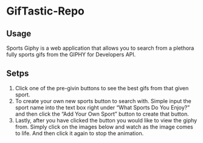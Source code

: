 # GifTastic-Repo

## Usage
Sports Giphy is a web application that allows you to search from a plethora fully sports gifs from the GIPHY for Developers API.

## Setps

1) Click one of the pre-givin buttons to see the best gifs from that given sport.
2) To create your own new sports button to search with. Simple input the sport name into the text box right under “What Sports Do You Enjoy?” and then click the “Add Your Own Sport” button to create that button.
3) Lastly, after you have clicked the button you would like to view the giphy from. Simply click on the images below and watch as the image comes to life. And then click it again to stop the animation.
